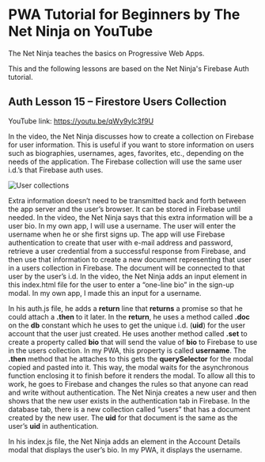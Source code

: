 # PWA Tutorial for Beginners by The Net Ninja on YouTube

The Net Ninja teaches the basics on Progressive Web Apps.

This and the following lessons are based on the Net Ninja's Firebase Auth tutorial.

## Auth Lesson 15 – Firestore Users Collection

YouTube link: https://youtu.be/qWy9ylc3f9U

In the video, the Net Ninja discusses how to create a collection on Firebase for user information. This is useful if you want to store information on users such as biographies, usernames, ages, favorites, etc., depending on the needs of the application. The Firebase collection will use the same user i.d.’s that Firebase auth uses.

![User collections](https://user-images.githubusercontent.com/29614473/64277411-24268f80-ceff-11e9-995f-4afec5c825d3.png)

Extra information doesn’t need to be transmitted back and forth between the app server and the user’s browser. It can be stored in Firebase until needed. In the video, the Net Ninja says that this extra information will be a user bio. In my own app, I will use a username. The user will enter the username when he or she first signs up. The app will use Firebase authentication to create that user with e-mail address and password, retrieve a user credential from a successful response from Firebase, and then use that information to create a new document representing that user in a users collection in Firebase. The document will be connected to that user by the user’s i.d. In the video, the Net Ninja adds an input element in this index.html file for the user to enter a “one-line bio” in the sign-up modal. In my own app, I made this an input for a username.

In his auth.js file, he adds a __return__ line that __returns__ a promise so that he could attach a __.then__ to it later. In the __return__, he uses a method called __.doc__ on the __db__ constant which he uses to get the unique i.d. (__uid__) for the user account that the user just created. He uses another method called __.set__ to create a property called __bio__ that will send the value of __bio__ to Firebase to use in the users collection. In my PWA, this property is called __username__. The __.then__ method that he attaches to this gets the __querySelector__ for the modal copied and pasted into it. This way, the modal waits for the asynchronous function enclosing it to finish before it renders the modal. To allow all this to work, he goes to Firebase and changes the rules so that anyone can read and write without authentication. The Net Ninja creates a new user and then shows that the new user exists in the authentication tab in Firebase. In the database tab, there is a new collection called “users” that has a document created by the new user. The __uid__ for that document is the same as the user’s __uid__ in authentication.

In his index.js file, the Net Ninja adds an element in the Account Details modal that displays the user’s bio. In my PWA, it displays the username.